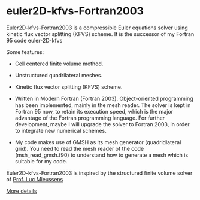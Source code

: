 # euler2D-kfvs-Fortran2003

Euler2D-kfvs-Fortran2003 is a compressible Euler equations solver using kinetic flux vector splitting (KFVS) scheme. It is the successor of my Fortran 95 code euler-2D-kfvs

Some features:

- Cell centered finite volume method.

- Unstructured quadrilateral meshes.

- Kinetic flux vector splitting (KFVS) scheme.

- Written in Modern Fortran (Fortran 2003). Object-oriented programming has been implemented, mainly in the mesh reader. The solver is kept in Fortran 95 now, to retain its execution speed, which is the major advantage of the Fortran programming language. For further development, maybe I will upgrade the solver to Fortran 2003, in order to integrate new numerical schemes.

- My code makes use of GMSH as its mesh generator (quadridlateral grid). You need to read the mesh reader of the code (msh_read_gmsh.f90) to understand how to generate a mesh which is suitable for my code.

Euler2D-kfvs-Fortran2003 is inspired by the structured finite volume solver of [Prof. Luc Mieussens](https://www.math.u-bordeaux.fr/~lmieusse/PAGE_WEB/ENSEIGNEMENT/MMK3/SIMULATION_NUMERIQUE_ECOULEMENTS_FLUIDES/simulations.html)

[More details](https://github.com/truongd8593/euler2D-kfvs-Fortran2003/wiki)
